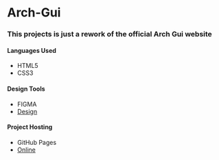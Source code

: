 # Arch-Gui
### This projects is just a rework of the official Arch Gui website


#### Languages Used

- HTML5
- CSS3

#### Design Tools

- FIGMA
- [Design](https://www.figma.com/file/K31e3ZdN0yuGI6pDNPbRnG/Arch-Gui?node-id=0%3A1)

#### Project Hosting

- GitHub Pages
- [Online](https://kaikselhorst.github.io/Arch-Gui/)
